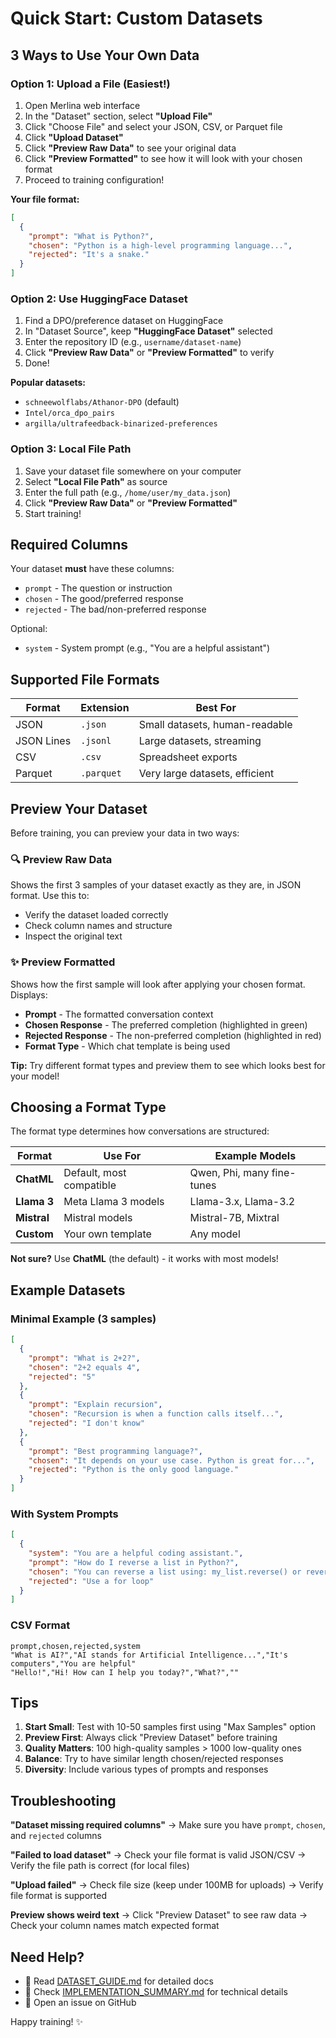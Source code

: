 # Quick Start: Custom Datasets

## 3 Ways to Use Your Own Data

### Option 1: Upload a File (Easiest!)

1. Open Merlina web interface
2. In the "Dataset" section, select **"Upload File"**
3. Click "Choose File" and select your JSON, CSV, or Parquet file
4. Click **"Upload Dataset"**
5. Click **"Preview Raw Data"** to see your original data
6. Click **"Preview Formatted"** to see how it will look with your chosen format
7. Proceed to training configuration!

**Your file format:**
```json
[
  {
    "prompt": "What is Python?",
    "chosen": "Python is a high-level programming language...",
    "rejected": "It's a snake."
  }
]
```

### Option 2: Use HuggingFace Dataset

1. Find a DPO/preference dataset on HuggingFace
2. In "Dataset Source", keep **"HuggingFace Dataset"** selected
3. Enter the repository ID (e.g., `username/dataset-name`)
4. Click **"Preview Raw Data"** or **"Preview Formatted"** to verify
5. Done!

**Popular datasets:**
- `schneewolflabs/Athanor-DPO` (default)
- `Intel/orca_dpo_pairs`
- `argilla/ultrafeedback-binarized-preferences`

### Option 3: Local File Path

1. Save your dataset file somewhere on your computer
2. Select **"Local File Path"** as source
3. Enter the full path (e.g., `/home/user/my_data.json`)
4. Click **"Preview Raw Data"** or **"Preview Formatted"**
5. Start training!

## Required Columns

Your dataset **must** have these columns:
- `prompt` - The question or instruction
- `chosen` - The good/preferred response
- `rejected` - The bad/non-preferred response

Optional:
- `system` - System prompt (e.g., "You are a helpful assistant")

## Supported File Formats

| Format | Extension | Best For |
|--------|-----------|----------|
| JSON | `.json` | Small datasets, human-readable |
| JSON Lines | `.jsonl` | Large datasets, streaming |
| CSV | `.csv` | Spreadsheet exports |
| Parquet | `.parquet` | Very large datasets, efficient |

## Preview Your Dataset

Before training, you can preview your data in two ways:

### 🔍 Preview Raw Data
Shows the first 3 samples of your dataset exactly as they are, in JSON format. Use this to:
- Verify the dataset loaded correctly
- Check column names and structure
- Inspect the original text

### ✨ Preview Formatted
Shows how the first sample will look after applying your chosen format. Displays:
- **Prompt** - The formatted conversation context
- **Chosen Response** - The preferred completion (highlighted in green)
- **Rejected Response** - The non-preferred completion (highlighted in red)
- **Format Type** - Which chat template is being used

**Tip:** Try different format types and preview them to see which looks best for your model!

## Choosing a Format Type

The format type determines how conversations are structured:

| Format | Use For | Example Models |
|--------|---------|----------------|
| **ChatML** | Default, most compatible | Qwen, Phi, many fine-tunes |
| **Llama 3** | Meta Llama 3 models | Llama-3.x, Llama-3.2 |
| **Mistral** | Mistral models | Mistral-7B, Mixtral |
| **Custom** | Your own template | Any model |

**Not sure?** Use **ChatML** (the default) - it works with most models!

## Example Datasets

### Minimal Example (3 samples)
```json
[
  {
    "prompt": "What is 2+2?",
    "chosen": "2+2 equals 4",
    "rejected": "5"
  },
  {
    "prompt": "Explain recursion",
    "chosen": "Recursion is when a function calls itself...",
    "rejected": "I don't know"
  },
  {
    "prompt": "Best programming language?",
    "chosen": "It depends on your use case. Python is great for...",
    "rejected": "Python is the only good language."
  }
]
```

### With System Prompts
```json
[
  {
    "system": "You are a helpful coding assistant.",
    "prompt": "How do I reverse a list in Python?",
    "chosen": "You can reverse a list using: my_list.reverse() or reversed_list = my_list[::-1]",
    "rejected": "Use a for loop"
  }
]
```

### CSV Format
```csv
prompt,chosen,rejected,system
"What is AI?","AI stands for Artificial Intelligence...","It's computers","You are helpful"
"Hello!","Hi! How can I help you today?","What?",""
```

## Tips

1. **Start Small**: Test with 10-50 samples first using "Max Samples" option
2. **Preview First**: Always click "Preview Dataset" before training
3. **Quality Matters**: 100 high-quality samples > 1000 low-quality ones
4. **Balance**: Try to have similar length chosen/rejected responses
5. **Diversity**: Include various types of prompts and responses

## Troubleshooting

**"Dataset missing required columns"**
→ Make sure you have `prompt`, `chosen`, and `rejected` columns

**"Failed to load dataset"**
→ Check your file format is valid JSON/CSV
→ Verify the file path is correct (for local files)

**"Upload failed"**
→ Check file size (keep under 100MB for uploads)
→ Verify file format is supported

**Preview shows weird text**
→ Click "Preview Dataset" to see raw data
→ Check your column names match expected format

## Need Help?

- 📖 Read [DATASET_GUIDE.md](DATASET_GUIDE.md) for detailed docs
- 🔧 Check [IMPLEMENTATION_SUMMARY.md](IMPLEMENTATION_SUMMARY.md) for technical details
- 💬 Open an issue on GitHub

Happy training! ✨

